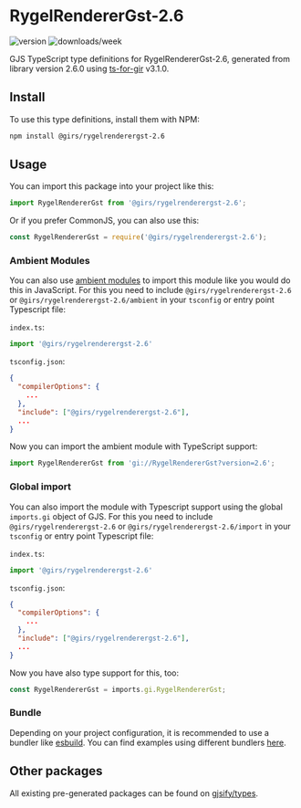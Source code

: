 
# RygelRendererGst-2.6

![version](https://img.shields.io/npm/v/@girs/rygelrenderergst-2.6)
![downloads/week](https://img.shields.io/npm/dw/@girs/rygelrenderergst-2.6)


GJS TypeScript type definitions for RygelRendererGst-2.6, generated from library version 2.6.0 using [ts-for-gir](https://github.com/gjsify/ts-for-gir) v3.1.0.


## Install

To use this type definitions, install them with NPM:
```bash
npm install @girs/rygelrenderergst-2.6
```

## Usage

You can import this package into your project like this:
```ts
import RygelRendererGst from '@girs/rygelrenderergst-2.6';
```

Or if you prefer CommonJS, you can also use this:
```ts
const RygelRendererGst = require('@girs/rygelrenderergst-2.6');
```

### Ambient Modules

You can also use [ambient modules](https://github.com/gjsify/ts-for-gir/tree/main/packages/cli#ambient-modules) to import this module like you would do this in JavaScript.
For this you need to include `@girs/rygelrenderergst-2.6` or `@girs/rygelrenderergst-2.6/ambient` in your `tsconfig` or entry point Typescript file:

`index.ts`:
```ts
import '@girs/rygelrenderergst-2.6'
```

`tsconfig.json`:
```json
{
  "compilerOptions": {
    ...
  },
  "include": ["@girs/rygelrenderergst-2.6"],
  ...
}
```

Now you can import the ambient module with TypeScript support: 

```ts
import RygelRendererGst from 'gi://RygelRendererGst?version=2.6';
```

### Global import

You can also import the module with Typescript support using the global `imports.gi` object of GJS.
For this you need to include `@girs/rygelrenderergst-2.6` or `@girs/rygelrenderergst-2.6/import` in your `tsconfig` or entry point Typescript file:

`index.ts`:
```ts
import '@girs/rygelrenderergst-2.6'
```

`tsconfig.json`:
```json
{
  "compilerOptions": {
    ...
  },
  "include": ["@girs/rygelrenderergst-2.6"],
  ...
}
```

Now you have also type support for this, too:

```ts
const RygelRendererGst = imports.gi.RygelRendererGst;
```

### Bundle

Depending on your project configuration, it is recommended to use a bundler like [esbuild](https://esbuild.github.io/). You can find examples using different bundlers [here](https://github.com/gjsify/ts-for-gir/tree/main/examples).

## Other packages

All existing pre-generated packages can be found on [gjsify/types](https://github.com/gjsify/types).

